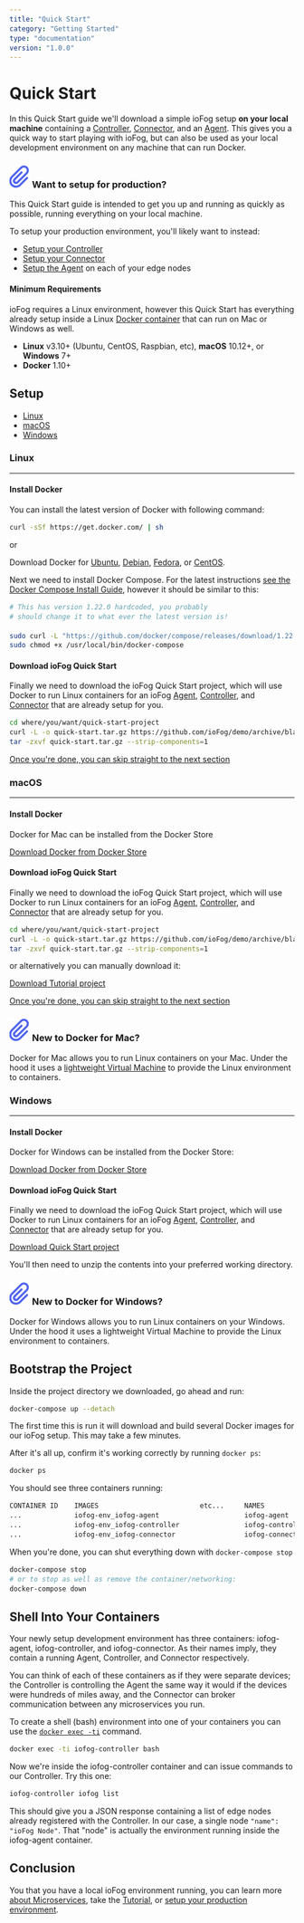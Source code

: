 ```yaml
---
title: "Quick Start"
category: "Getting Started"
type: "documentation"
version: "1.0.0"
---
```


# Quick Start
In this Quick Start guide we'll download a simple ioFog setup <b>on your local machine</b> containing a [Controller](controllers-overview), [Connector](connectors-overview), and an [Agent](agents-overview). This gives you a quick way to start playing with ioFog, but can also be used as your local development environment on any machine that can run Docker.

<aside class="notifications note">
  <h3><img src="/images/icos/ico-note.svg" alt=""> Want to setup for production?</h3>
  <p>This Quick Start guide is intended to get you up and running as quickly as possible, running everything on your local machine.</p>
  <p>To setup your production environment, you'll likely want to instead:
    <ul>
      <li><a href="setup-your-controllers">Setup your Controller</a></li>
      <li><a href="setup-your-connectors">Setup your Connector</a></li>
      <li><a href="setup-your-agents">Setup the Agent</a> on each of your edge nodes</li>
    </ul>
  </p>
</aside>

#### Minimum Requirements
ioFog requires a Linux environment, however this Quick Start has everything already setup inside a Linux [Docker container](https://docs.docker.com/get-started/) that can run on Mac or Windows as well.

  - **Linux** v3.10+ (Ubuntu, CentOS, Raspbian, etc), **macOS** 10.12+, or **Windows** 7+
  - **Docker** 1.10+

## Setup
  - [Linux](#linux)
  - [macOS](#macos)
  - [Windows](#windows)

### Linux
---
#### Install Docker
You can install the latest version of Docker with following command:

```sh
curl -sSf https://get.docker.com/ | sh
```

or

Download Docker for [Ubuntu](https://docs.docker.com/install/linux/docker-ce/ubuntu/), [Debian](https://docs.docker.com/install/linux/docker-ce/debian/), [Fedora](https://docs.docker.com/install/linux/docker-ce/fedora/), or [CentOS](https://docs.docker.com/install/linux/docker-ce/centos/).

Next we need to install Docker Compose. For the latest instructions [see the Docker Compose Install Guide](https://docs.docker.com/compose/install/#install-compose), however it should be similar to this:

```sh
# This has version 1.22.0 hardcoded, you probably
# should change it to what ever the latest version is!

sudo curl -L "https://github.com/docker/compose/releases/download/1.22.0/docker-compose-$(uname -s)-$(uname -m)" -o /usr/local/bin/docker-compose
sudo chmod +x /usr/local/bin/docker-compose
```

#### Download ioFog Quick Start
Finally we need to download the ioFog Quick Start project, which will use Docker to run Linux containers for an ioFog [Agent](agents-overview), [Controller](controllers-overview), and [Connector](connectors-overview) that are already setup for you.

```sh
cd where/you/want/quick-start-project
curl -L -o quick-start.tar.gz https://github.com/ioFog/demo/archive/blank-environment.tar.gz
tar -zxvf quick-start.tar.gz --strip-components=1
```

[Once you're done, you can skip straight to the next section](#bootstrap-the-project)

### macOS
---
#### Install Docker
Docker for Mac can be installed from the Docker Store

[Download Docker from Docker Store](https://docs.docker.com/docker-for-mac/install/)

#### Download ioFog Quick Start
Finally we need to download the ioFog Quick Start project, which will use Docker to run Linux containers for an ioFog [Agent](agents-overview), [Controller](controllers-overview), and [Connector](connectors-overview) that are already setup for you.

```sh
cd where/you/want/quick-start-project
curl -L -o quick-start.tar.gz https://github.com/ioFog/demo/archive/blank-environment.tar.gz
tar -zxvf quick-start.tar.gz --strip-components=1
```

or alternatively you can manually download it:

[Download Tutorial project](https://github.com/ioFog/demo/archive/blank-environment.zip)

[Once you're done, you can skip straight to the next section](#bootstrap-the-project)

<aside class="notifications note">
  <h3><img src="/images/icos/ico-note.svg" alt=""> New to Docker for Mac?</h3>
  <p>Docker for Mac allows you to run Linux containers on your Mac. Under the hood it uses a <a href="https://docs.docker.com/docker-for-mac/docker-toolbox/">lightweight Virtual Machine</a> to provide the Linux environment to containers.</p>
</aside>

### Windows
---
#### Install Docker
Docker for Windows can be installed from the Docker Store:

[Download Docker from Docker Store](https://docs.docker.com/docker-for-windows/install/)

#### Download ioFog Quick Start
Finally we need to download the ioFog Quick Start project, which will use Docker to run Linux containers for an ioFog [Agent](agents-overview), [Controller](controllers-overview), and [Connector](connectors-overview) that are already setup for you.

[Download Quick Start project](https://github.com/ioFog/demo/archive/blank-environment.zip)

You'll then need to unzip the contents into your preferred working directory.

<aside class="notifications note">
  <h3><img src="/images/icos/ico-note.svg" alt=""> New to Docker for Windows?</h3>
  <p>Docker for Windows allows you to run Linux containers on your Windows. Under the hood it uses a lightweight Virtual Machine to provide the Linux environment to containers.</p>
</aside>

## Bootstrap the Project
Inside the project directory we downloaded, go ahead and run:

```sh
docker-compose up --detach
```

The first time this is run it will download and build several Docker images for our ioFog setup. This may take a few minutes.

After it's all up, confirm it's working correctly by running `docker ps`:

```sh
docker ps
```

You should see three containers running:

```sh
CONTAINER ID    IMAGES                         etc...     NAMES
...             iofog-env_iofog-agent                     iofog-agent
...             iofog-env_iofog-controller                iofog-controller
...             iofog-env_iofog-connector                 iofog-connector
```

When you're done, you can shut everything down with `docker-compose stop`

```sh
docker-compose stop
# or to stop as well as remove the container/networking:
docker-compose down
```

## Shell Into Your Containers
Your newly setup development environment has three containers: iofog-agent, iofog-controller, and iofog-connector. As their names imply, they contain a running Agent, Controller, and Connector respectively.

You can think of each of these containers as if they were separate devices; the Controller is controlling the Agent the same way it would if the devices were hundreds of miles away, and the Connector can broker communication between any microservices you run.

To create a shell (bash) environment into one of your containers you can use the [`docker exec -ti`](https://docs.docker.com/engine/reference/commandline/exec/) command.

```sh
docker exec -ti iofog-controller bash
```

Now we're inside the iofog-controller container and can issue commands to our Controller. Try this one:

```sh
iofog-controller iofog list
```

This should give you a JSON response containing a list of edge nodes already registered with the Controller. In our case, a single node `"name": "ioFog Node"`. That "node" is actually the environment running inside the iofog-agent container.

## Conclusion
You that you have a local ioFog environment running, you can learn more [about Microservices](microservices-overview), take the [Tutorial](tutorial-introduction), or [setup your production environment](setup-your-controllers).
